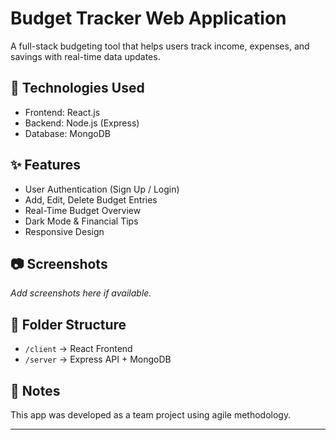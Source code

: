 # Budget Tracker Web Application

A full-stack budgeting tool that helps users track income, expenses, and savings with real-time data updates.

## 🔧 Technologies Used
- Frontend: React.js
- Backend: Node.js (Express)
- Database: MongoDB

## ✨ Features
- User Authentication (Sign Up / Login)
- Add, Edit, Delete Budget Entries
- Real-Time Budget Overview
- Dark Mode & Financial Tips
- Responsive Design

## 📷 Screenshots
_Add screenshots here if available._

## 📁 Folder Structure
- `/client` → React Frontend
- `/server` → Express API + MongoDB

## 📌 Notes
This app was developed as a team project using agile methodology.

---
